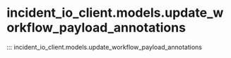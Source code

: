 # incident_io_client.models.update_workflow_payload_annotations

::: incident_io_client.models.update_workflow_payload_annotations